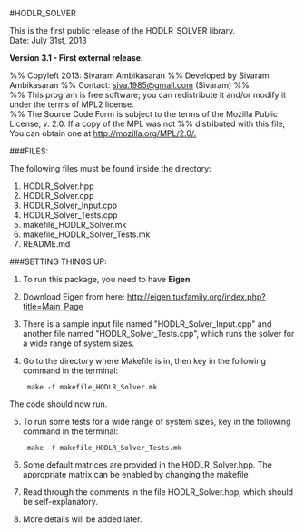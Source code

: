 #HODLR_SOLVER  

This is the first public release of the HODLR_SOLVER  library.  
Date: July 31st, 2013

**Version 3.1 - First external release.**

%% Copyleft 2013: Sivaram Ambikasaran
%% Developed by Sivaram Ambikasaran
%% Contact: <siva.1985@gmail.com> (Sivaram)
%%    
%% This program is free software; you can redistribute it and/or modify it under the terms of MPL2 license.      
%% The Source Code Form is subject to the terms of the Mozilla Public License, v. 2.0. If a copy of the MPL was not %% distributed with this file, You can obtain one at <http://mozilla.org/MPL/2.0/.>  

###FILES:

The following files must be found inside the directory:

1. HODLR_Solver.hpp
2. HODLR_Solver.cpp
3. HODLR_Solver_Input.cpp
4. HODLR_Solver_Tests.cpp
5. makefile_HODLR_Solver.mk
6. makefile_HODLR_Solver_Tests.mk
7. README.md

###SETTING THINGS UP:

1. To run this package, you need to have **Eigen**.

2. Download Eigen from here: <http://eigen.tuxfamily.org/index.php?title=Main_Page>

3. There is a sample input file named "HODLR_Solver_Input.cpp" and another file named "HODLR_Solver_Tests.cpp", which runs the solver for a wide range of system sizes.

4. Go to the directory where Makefile is in, then key in the following command in the terminal:

		make -f makefile_HODLR_Solver.mk

The code should now run.

5. To run some tests for a wide range of system sizes, key in the following command in the terminal:

		make -f makefile_HODLR_Solver_Tests.mk

6. Some default matrices are provided in the HODLR_Solver.hpp. The appropriate matrix can be enabled by changing the makefile

7. Read through the comments in the file HODLR_Solver.hpp, which should be self-explanatory.

8. More details will be added later.
